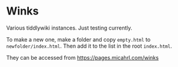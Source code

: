 # Winks

Various tiddlywiki instances.
Just testing currently.

To make a new one, make a folder and copy `empty.html` to `newfolder/index.html`. Then add it to the list in the root `index.html`.

They can be accessed from <https://pages.micahrl.com/winks>
